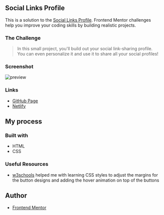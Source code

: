 ## Social Links Profile
This is a solution to the [Social Links Profile](https://www.frontendmentor.io/challenges/social-links-profile-UG32l9m6dQ). Frontend Mentor challenges help you improve your coding skills by building realistic projects.

### The Challenge
>In this small project, you'll build out your social link-sharing profile. You can even personalize it and use it to share all your social profiles!

### Screenshot
![preview](https://github.com/user-attachments/assets/fe9263d1-8986-4ecb-b00f-b47e1c3cdaf2)

### Links
- [GitHub Page](https://github.com/kateahn6/social-links-profile)
- [Netlify](https://lighthearted-alpaca-0e9762.netlify.app/)

## My process
### Built with
- HTML
- CSS

### Useful Resources
- [w3schools](https://www.w3schools.com/) helped me with learning CSS styles to adjust the margins for the button designs and adding the hover animation on top of the buttons

## Author
- [Frontend Mentor](https://www.frontendmentor.io/profile/kateahn6)
